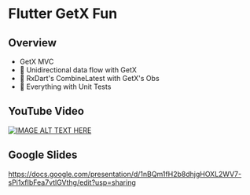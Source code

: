 # Flutter GetX Fun

## Overview

- GetX MVC
- 🔄 Unidirectional data flow with GetX
- 🚀 RxDart's CombineLatest with GetX's Obs
- 🧪 Everything with Unit Tests

## YouTube Video

[![IMAGE ALT TEXT HERE](https://img.youtube.com/vi/v9Za1GFsmD0/0.jpg)](https://www.youtube.com/watch?v=v9Za1GFsmD0)

## Google Slides

<https://docs.google.com/presentation/d/1nBQm1fH2b8dhjgHOXL2WV7-sPi1xfIbFea7vtlGVthg/edit?usp=sharing>
